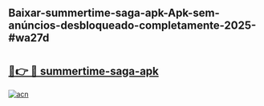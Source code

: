 ## Baixar-summertime-saga-apk-Apk-sem-anúncios-desbloqueado-completamente-2025-#wa27d

# <h2><a href="https://ainizakaria.my?title=summertime-saga-apk&ref=20M">🔗👉 🔴 summertime-saga-apk</a></h2>

[![acn](https://github.com/user-attachments/assets/0f9c940e-d8b0-45ae-aac7-cd30a18b3e1c)](https://ainizakaria.my?title=summertime-saga-apk&ref=20M)

